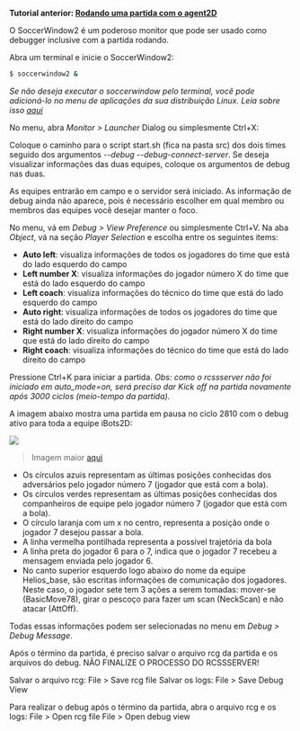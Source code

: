 **Tutorial anterior: [Rodando uma partida com o agent2D](https://github.com/robocup2d/wiki/wiki/Rodando-uma-partida-com-o-agent2d)**

O SoccerWindow2 é um poderoso monitor que pode ser usado como debugger inclusive com a partida rodando.

Abra um terminal e inicie o SoccerWindow2:
```bash
$ soccerwindow2 &
```

_Se não deseja executar o soccerwindow pelo terminal, você pode adicioná-lo no menu de aplicações da sua distribuição Linux. Leia sobre isso [aqui](https://developer.gnome.org/integration-guide/stable/desktop-files.html.en)_


No menu, abra _Monitor > Launcher_ Dialog ou simplesmente Ctrl+X:

Coloque o caminho para o script start.sh (fica na pasta src) dos dois times seguido dos argumentos _--debug --debug-connect-server_. Se deseja visualizar informações das duas equipes, coloque os argumentos de debug nas duas.

As equipes entrarão em campo e o servidor será iniciado. 
As informação de debug ainda não aparece, pois é necessário escolher em qual membro ou membros das equipes você desejar manter o foco.

No menu, vá em _Debug > View Preference_ ou simplesmente Ctrl+V. Na aba _Object_, vá na seção _Player Selection_ e escolha entre os seguintes items:
- **Auto left**: visualiza informações de todos os jogadores do time que está do lado esquerdo do campo
- **Left number X**: visualiza informações do jogador número X do time que está do lado esquerdo do campo 
- **Left coach**: visualiza informações do técnico do time que está do lado esquerdo do campo 
- **Auto right**: visualiza informações de todos os jogadores do time que está do lado direito do campo
- **Right number X**: visualiza informações do jogador número X do time que está do lado direito do campo 
- **Right coach**: visualiza informações do técnico do time que está do lado direito do campo 

Pressione Ctrl+K para iniciar a partida.
_Obs: como o rcssserver não foi iniciado em auto_mode=on, será preciso dar Kick off na partida novamente após 3000 ciclos (meio-tempo da partida)._

A imagem abaixo mostra uma partida em pausa no ciclo 2810 com o debug ativo para toda a equipe iBots2D:

![](https://raw.githubusercontent.com/robocup2d/wiki/master/debug-view.png)
> Imagem maior [aqui](https://raw.githubusercontent.com/robocup2d/wiki/master/debug-view.png)


- Os círculos azuis representam as últimas posições conhecidas dos adversários pelo jogador número 7 (jogador que está com a bola).
- Os círculos verdes representam as últimas posições conhecidas dos companheiros de equipe pelo jogador número 7 (jogador que está com a bola).
- O círculo laranja com um x no centro, representa a posição onde o jogador 7 desejou passar a bola.
- A linha vermelha pontilhada representa a possível trajetória da bola
- A linha preta do jogador 6 para o 7, indica que o jogador 7 recebeu a mensagem enviada pelo jogador 6.
- No canto superior esquerdo logo abaixo do nome da equipe Helios_base, são escritas informações de comunicação dos jogadores. Neste caso, o jogador sete tem 3 ações a serem tomadas: mover-se (BasicMove78), girar o pescoço para fazer um scan (NeckScan) e não atacar (AttOff).

Todas essas informações podem ser selecionadas no menu em _Debug > Debug Message_.

Após o término da partida, é preciso salvar o arquivo rcg da partida e os arquivos do debug. NÃO FINALIZE O PROCESSO DO RCSSSERVER!

Salvar o arquivo rcg: File > Save rcg file
Salvar os logs: File > Save Debug View

Para realizar o debug após o término da partida, abra o arquivo rcg e os logs:
File > Open rcg file
File > Open debug view
